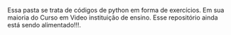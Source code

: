 Essa pasta se trata de códigos de python em forma de exercícios. Em sua maioria do Curso em Video instituição de ensino. Esse repositório ainda está sendo alimentado!!!. 
